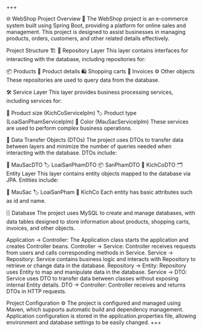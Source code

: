+++

🌐 WebShop Project Overview 🛒
The WebShop project is an e-commerce system built using Spring Boot, providing a platform for online sales and management. This project is designed to assist businesses in managing products, orders, customers, and other related details effectively.

Project Structure 🏗️
📂 Repository Layer
This layer contains interfaces for interacting with the database, including repositories for:

📦 Products
📝 Product details
🛍️ Shopping carts
🧾 Invoices
⚙️ Other objects
These repositories are used to query data from the database.

🛠️ Service Layer
This layer provides business processing services, including services for:

📏 Product size (KichCoServiceIplm)
🏷️ Product type (LoaiSanPhamServiceIplm)
🎨 Color (MauSacServiceIplm)
These services are used to perform complex business operations.

🔄 Data Transfer Objects (DTOs)
The project uses DTOs to transfer data between layers and minimize the number of queries needed when interacting with the database. DTOs include:

🎨 MauSacDTO
🏷️ LoaiSanPhamDTO
📦 SanPhamDTO
📏 KichCoDTO
🗂️ Entity Layer
This layer contains entity objects mapped to the database via JPA. Entities include:

🎨 MauSac
🏷️ LoaiSanPham
📏 KichCo
Each entity has basic attributes such as id and name.

🗄️ Database
The project uses MySQL to create and manage databases, with data tables designed to store information about products, shopping carts, invoices, and other objects.

Application -> Controller: The Application class starts the application and creates Controller beans.
Controller -> Service: Controller receives requests from users and calls corresponding methods in Service.
Service -> Repository: Service contains business logic and interacts with Repository to retrieve or change data in the database.
Repository -> Entity: Repository uses Entity to map and manipulate data in the database.
Service -> DTO: Service uses DTO to transfer data between classes without exposing internal Entity details.
DTO -> Controller: Controller receives and returns DTOs in HTTP requests.

Project Configuration ⚙️
The project is configured and managed using Maven, which supports automatic build and dependency management. Application configuration is stored in the application.properties file, allowing environment and database settings to be easily changed.
+++
